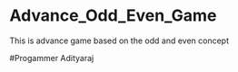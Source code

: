 # Advance_Odd_Even_Game
This is advance game based on the odd and even concept

#Progammer
 Adityaraj
